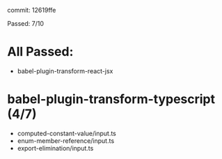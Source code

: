 commit: 12619ffe

Passed: 7/10

# All Passed:
* babel-plugin-transform-react-jsx


# babel-plugin-transform-typescript (4/7)
* computed-constant-value/input.ts
* enum-member-reference/input.ts
* export-elimination/input.ts

